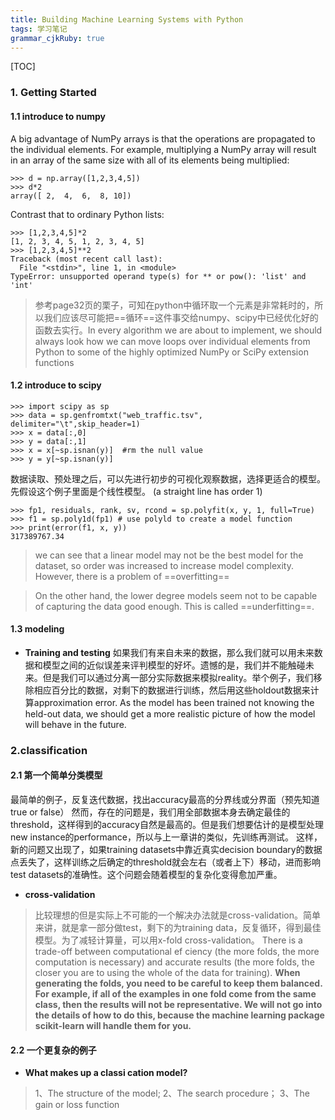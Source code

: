 ```yaml
---
title: Building Machine Learning Systems with Python
tags: 学习笔记
grammar_cjkRuby: true
---
```

[TOC]

### 1. Getting Started
 
#### 1.1 introduce to numpy

A big advantage of NumPy arrays is that the operations are propagated to the individual elements. For example, multiplying a NumPy array will result in an array of the same size with all of its elements being multiplied:
```
>>> d = np.array([1,2,3,4,5])
>>> d*2
array([ 2,  4,  6,  8, 10])
```
Contrast that to ordinary Python lists:
```
>>> [1,2,3,4,5]*2
[1, 2, 3, 4, 5, 1, 2, 3, 4, 5]
>>> [1,2,3,4,5]**2
Traceback (most recent call last):
  File "<stdin>", line 1, in <module>
TypeError: unsupported operand type(s) for ** or pow(): 'list' and 'int'
```
> 参考page32页的栗子，可知在python中循环取一个元素是非常耗时的，所以我们应该尽可能把==循环==这件事交给numpy、scipy中已经优化好的函数去实行。In every algorithm we are about to implement, we should always look how we can move loops over individual elements from Python to some of the highly optimized NumPy or SciPy extension functions

#### 1.2 introduce to scipy
```
>>> import scipy as sp
>>> data = sp.genfromtxt("web_traffic.tsv", delimiter="\t",skip_header=1)
>>> x = data[:,0]
>>> y = data[:,1]
>>> x = x[~sp.isnan(y)]  #rm the null value
>>> y = y[~sp.isnan(y)] 
```
数据读取、预处理之后，可以先进行初步的可视化观察数据，选择更适合的模型。先假设这个例子里面是个线性模型。 (a straight line has order 1)
```
>>> fp1, residuals, rank, sv, rcond = sp.polyfit(x, y, 1, full=True)
>>> f1 = sp.poly1d(fp1) # use polyld to create a model function
>>> print(error(f1, x, y))
317389767.34
```
> we can see that a linear model may not be the best model for the dataset, so order was increased to increase model complexity. However, there is a problem of ==overfitting==

> On the other hand, the lower degree models seem not to be capable of capturing the data good enough. This is called ==underfitting==.

#### 1.3 modeling
   * **Training and testing**
   如果我们有来自未来的数据，那么我们就可以用未来数据和模型之间的近似误差来评判模型的好坏。遗憾的是，我们并不能触碰未来。但是我们可以通过分离一部分实际数据来模拟reality。举个例子，我们移除相应百分比的数据，对剩下的数据进行训练，然后用这些holdout数据来计算approximation error. As the model has been trained not knowing the held-out data, we should get a more realistic picture of how the model will behave in the future.

### 2.classification
#### 2.1 第一个简单分类模型
最简单的例子，反复迭代数据，找出accuracy最高的分界线或分界面（预先知道true or false）
然而，存在的问题是，我们用全部数据本身去确定最佳的threshold，这样得到的accuracy自然是最高的。但是我们想要估计的是模型处理new instance的performance，所以与上一章讲的类似，先训练再测试。
这样，新的问题又出现了，如果training datasets中靠近真实decision boundary的数据点丢失了，这样训练之后确定的threshold就会左右（或者上下）移动，进而影响test datasets的准确性。这个问题会随着模型的复杂化变得愈加严重。
* **cross-validation**
>比较理想的但是实际上不可能的一个解决办法就是cross-validation。简单来讲，就是拿一部分做test，剩下的为training data，反复循环，得到最佳模型。为了减轻计算量，可以用x-fold cross-validation。
There is a trade-off between computational ef ciency (the more folds, the more computation is necessary) and accurate results (the more folds, the closer you are to using the whole of the data for training). **When generating the folds, you need to be careful to keep them balanced. For example, if all of the examples in one fold come from the same class, then the results will not be representative. We will not go into the details of how to do this, because the machine learning package scikit-learn will handle them for you.**

#### 2.2 一个更复杂的例子
* **What makes up a classi cation model?**
>1、The structure of the model;
2、The search procedure；
3、The gain or loss function


